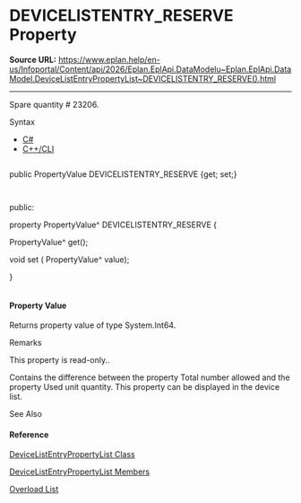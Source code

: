 # DEVICELISTENTRY_RESERVE Property

**Source URL:** https://www.eplan.help/en-us/Infoportal/Content/api/2026/Eplan.EplApi.DataModelu~Eplan.EplApi.DataModel.DeviceListEntryPropertyList~DEVICELISTENTRY_RESERVE().html

---

Spare quantity # 23206.

Syntax

- [C#](#i-syntax-CS)
- [C++/CLI](#i-syntax-CPP2005)

```
```
public PropertyValue DEVICELISTENTRY_RESERVE {get; set;}
```
```

```
```
public:
property PropertyValue^ DEVICELISTENTRY_RESERVE {
   PropertyValue^ get();
   void set (    PropertyValue^ value);
}
```
```

#### Property Value

Returns property value of type System.Int64.

Remarks

This property is read-only..

Contains the difference between the property Total number allowed and the property Used unit quantity. This property can be displayed in the device list.



See Also

#### Reference

[DeviceListEntryPropertyList Class](Eplan.EplApi.DataModelu~Eplan.EplApi.DataModel.DeviceListEntryPropertyList.html)
  
[DeviceListEntryPropertyList Members](Eplan.EplApi.DataModelu~Eplan.EplApi.DataModel.DeviceListEntryPropertyList_members.html)
  
[Overload List](Eplan.EplApi.DataModelu~Eplan.EplApi.DataModel.DeviceListEntryPropertyList~DEVICELISTENTRY_RESERVE.html)